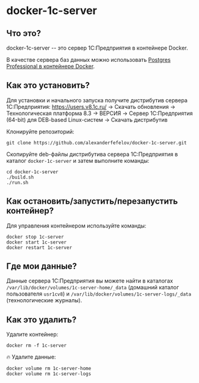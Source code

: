 # docker-1c-server

## Что это?

docker-1c-server -- это сервер 1С:Предприятия в контейнере Docker.

В качестве сервера баз данных можно использовать [Postgres Professional в контейнере Docker](https://github.com/alexanderfefelov/docker-postgrespro-1c).

## Как это установить?

Для установки и начального запуска получите дистрибутив сервера 1С:Предприятия: https://users.v8.1c.ru/ -> Скачать обновления -> Технологическая платформа 8.3 -> ВЕРСИЯ -> Cервер 1С:Предприятия (64-bit) для DEB-based Linux-систем -> Скачать дистрибутив

Клонируйте репозиторий:

    git clone https://github.com/alexanderfefelov/docker-1c-server.git

Скопируйте deb-файлы дистрибутива сервера 1С:Предприятия в каталог `docker-1c-server` и затем выполните команды:

    cd docker-1c-server
    ./build.sh
    ./run.sh

## Как остановить/запустить/перезапустить контейнер?

Для управления контейнером используйте команды:

    docker stop 1c-server
    docker start 1c-server
    docker restart 1c-server

## Где мои данные?

Данные сервера 1С:Предприятия вы можете найти в каталогах `/var/lib/docker/volumes/1c-server-home/_data` (домашний каталог пользователя `usr1cv8`) и `/var/lib/docker/volumes/1c-server-logs/_data` (технологические журналы).

## Как это удалить?

Удалите контейнер:

    docker rm -f 1c-server

:fire: Удалите данные:

    docker volume rm 1c-server-home
    docker volume rm 1c-server-logs
